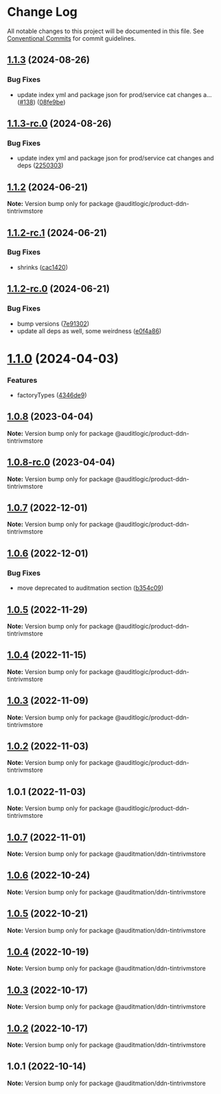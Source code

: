 # Change Log

All notable changes to this project will be documented in this file.
See [Conventional Commits](https://conventionalcommits.org) for commit guidelines.

## [1.1.3](https://github.com/auditlogic/product/compare/@auditlogic/product-ddn-tintrivmstore@1.1.2...@auditlogic/product-ddn-tintrivmstore@1.1.3) (2024-08-26)


### Bug Fixes

* update index yml and package json for prod/service cat changes a… ([#138](https://github.com/auditlogic/product/issues/138)) ([08fe9be](https://github.com/auditlogic/product/commit/08fe9beb1c8457462a19bc69caa02e6212d97e1a))





## [1.1.3-rc.0](https://github.com/auditlogic/product/compare/@auditlogic/product-ddn-tintrivmstore@1.1.2...@auditlogic/product-ddn-tintrivmstore@1.1.3-rc.0) (2024-08-26)


### Bug Fixes

* update index yml and package json for prod/service cat changes and deps ([2250303](https://github.com/auditlogic/product/commit/225030363a363608240135b7ebed386b28f01e4b))





## [1.1.2](https://github.com/auditlogic/product/compare/@auditlogic/product-ddn-tintrivmstore@1.1.2-rc.1...@auditlogic/product-ddn-tintrivmstore@1.1.2) (2024-06-21)

**Note:** Version bump only for package @auditlogic/product-ddn-tintrivmstore





## [1.1.2-rc.1](https://github.com/auditlogic/product/compare/@auditlogic/product-ddn-tintrivmstore@1.1.2-rc.0...@auditlogic/product-ddn-tintrivmstore@1.1.2-rc.1) (2024-06-21)


### Bug Fixes

* shrinks ([cac1420](https://github.com/auditlogic/product/commit/cac14200fefcd8183ab69fe89a47bd3f70f563e9))





## [1.1.2-rc.0](https://github.com/auditlogic/product/compare/@auditlogic/product-ddn-tintrivmstore@1.1.0...@auditlogic/product-ddn-tintrivmstore@1.1.2-rc.0) (2024-06-21)


### Bug Fixes

* bump versions ([7e91302](https://github.com/auditlogic/product/commit/7e913023b8b312150ed7762c32fbbe616be71de5))
* update all deps as well, some weirdness ([e0f4a86](https://github.com/auditlogic/product/commit/e0f4a864714e2d3de6bbf3da014d5312fe53be2f))





# [1.1.0](https://github.com/auditlogic/product/compare/@auditlogic/product-ddn-tintrivmstore@1.0.8...@auditlogic/product-ddn-tintrivmstore@1.1.0) (2024-04-03)


### Features

* factoryTypes ([4346de9](https://github.com/auditlogic/product/commit/4346de92693aee892fccf725338ffc7b80ab182b))





## [1.0.8](https://github.com/auditlogic/product/compare/@auditlogic/product-ddn-tintrivmstore@1.0.7...@auditlogic/product-ddn-tintrivmstore@1.0.8) (2023-04-04)

**Note:** Version bump only for package @auditlogic/product-ddn-tintrivmstore





## [1.0.8-rc.0](https://github.com/auditlogic/product/compare/@auditlogic/product-ddn-tintrivmstore@1.0.7...@auditlogic/product-ddn-tintrivmstore@1.0.8-rc.0) (2023-04-04)

**Note:** Version bump only for package @auditlogic/product-ddn-tintrivmstore





## [1.0.7](https://github.com/auditlogic/product/compare/@auditlogic/product-ddn-tintrivmstore@1.0.6...@auditlogic/product-ddn-tintrivmstore@1.0.7) (2022-12-01)

**Note:** Version bump only for package @auditlogic/product-ddn-tintrivmstore





## [1.0.6](https://github.com/auditlogic/product/compare/@auditlogic/product-ddn-tintrivmstore@1.0.5...@auditlogic/product-ddn-tintrivmstore@1.0.6) (2022-12-01)


### Bug Fixes

* move deprecated to auditmation section ([b354c09](https://github.com/auditlogic/product/commit/b354c096eae43828a4870195ca7719f5f91e431b))





## [1.0.5](https://github.com/auditlogic/product/compare/@auditlogic/product-ddn-tintrivmstore@1.0.4...@auditlogic/product-ddn-tintrivmstore@1.0.5) (2022-11-29)

**Note:** Version bump only for package @auditlogic/product-ddn-tintrivmstore





## [1.0.4](https://github.com/auditlogic/product/compare/@auditlogic/product-ddn-tintrivmstore@1.0.3...@auditlogic/product-ddn-tintrivmstore@1.0.4) (2022-11-15)

**Note:** Version bump only for package @auditlogic/product-ddn-tintrivmstore





## [1.0.3](https://github.com/auditlogic/product/compare/@auditlogic/product-ddn-tintrivmstore@1.0.2...@auditlogic/product-ddn-tintrivmstore@1.0.3) (2022-11-09)

**Note:** Version bump only for package @auditlogic/product-ddn-tintrivmstore





## [1.0.2](https://github.com/auditlogic/product/compare/@auditlogic/product-ddn-tintrivmstore@1.0.1...@auditlogic/product-ddn-tintrivmstore@1.0.2) (2022-11-03)

**Note:** Version bump only for package @auditlogic/product-ddn-tintrivmstore





## 1.0.1 (2022-11-03)

**Note:** Version bump only for package @auditlogic/product-ddn-tintrivmstore





## [1.0.7](https://github.com/auditmation/store-content/compare/@auditmation/ddn-tintrivmstore@1.0.6...@auditmation/ddn-tintrivmstore@1.0.7) (2022-11-01)

**Note:** Version bump only for package @auditmation/ddn-tintrivmstore





## [1.0.6](https://github.com/auditmation/store-content/compare/@auditmation/ddn-tintrivmstore@1.0.5...@auditmation/ddn-tintrivmstore@1.0.6) (2022-10-24)

**Note:** Version bump only for package @auditmation/ddn-tintrivmstore





## [1.0.5](https://github.com/auditmation/store-content/compare/@auditmation/ddn-tintrivmstore@1.0.4...@auditmation/ddn-tintrivmstore@1.0.5) (2022-10-21)

**Note:** Version bump only for package @auditmation/ddn-tintrivmstore





## [1.0.4](https://github.com/auditmation/store-content/compare/@auditmation/ddn-tintrivmstore@1.0.3...@auditmation/ddn-tintrivmstore@1.0.4) (2022-10-19)

**Note:** Version bump only for package @auditmation/ddn-tintrivmstore





## [1.0.3](https://github.com/auditmation/store-content/compare/@auditmation/ddn-tintrivmstore@1.0.2...@auditmation/ddn-tintrivmstore@1.0.3) (2022-10-17)

**Note:** Version bump only for package @auditmation/ddn-tintrivmstore





## [1.0.2](https://github.com/auditmation/store-content/compare/@auditmation/ddn-tintrivmstore@1.0.1...@auditmation/ddn-tintrivmstore@1.0.2) (2022-10-17)

**Note:** Version bump only for package @auditmation/ddn-tintrivmstore





## 1.0.1 (2022-10-14)

**Note:** Version bump only for package @auditmation/ddn-tintrivmstore
